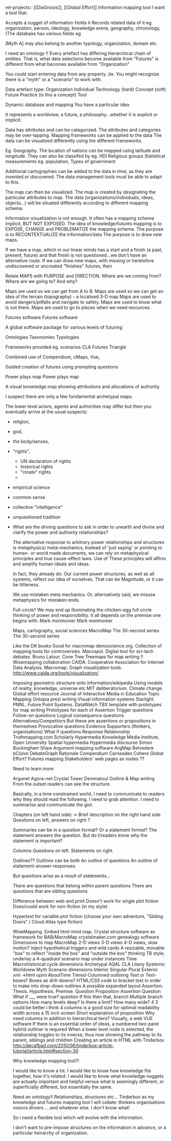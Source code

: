 rel-projects:: [[DiaGnosis]], [[Global Effort]]
Information mapping tool
I want a tool that:

Accepts a nugget of information
Holds it
Records related data of it
eg. organization, person, ideology, knowledge arena, geography, chronology,
(The database has various fields eg


[Myth A] may also belong to another typology, organization, domain etc.

I need an ontology !!
Every artefact has differing hierarchical chain of entities.
That is, what data selections become available from "Futures" is different from what becomes available from "Organization"

You could start entering data from any property.
(ie. You might recognize there is a "myth" or a "scenario" to work with.

Data artefact type:
Organization
Individual
Technology (hard)
Concept (soft)
Future
Practice (is this a concept)
Tool

Dynamic database and mapping
You have a particular idea

It represents a worldview, a future, a philosophy...whether it is explicit or implicit.

Data has attributes and can be categorized.
The attributes and categories may be over-lapping.
Mapping frameworks can be applied to the data
The data can be visualized differently using the different frameworks.

Eg. Geography.
The location of nations can be mapped using latitude and longitude.
They can also be classifed by eg.
HDI
Religious groups
Statistical measurements eg. population,
Types of government


Additional cartographies can be added to the data in time, as they are invented or discovered.
The data management tools must be able to adapt to this.

The map can then be visualized.
The map is created by designating the particular attributes to map.
The data (organizations/individuals, ideas, objects...) will be situated differently according to different mapping schema.

Information visualization is not enough. It often has a mapping schema implicit, BUT NOT EXPOSED.
The idea of knowledge/futures mapping is to EXPOSE, CHANGE and PROBLEMATIZE the mapping schema.
The purpose is to RECONTEXTUALIZE the information/data
The purpose is to draw new maps.

If we have a map, which in our linear minds has a start and a finish (a past, present, future) and that finish is not questioned...we don't have an alternative route.
If we can draw new maps, with missing or heretofore undiscovered or uncreated "finishes" futures, then

Relate MAPS with PURPOSE and DIRECTION.
Where are we coming from? Where are we going to? And why?

Maps are used so we can get from A to B.
Maps are used so we can get an idea of the terrain (topography) - a localised 3-D map
Maps are used to avoid dangers/pitfalls and navigate to safety.
Maps are used to know what is out there.
Maps are used to go to places when we need resources.


Futures software
Futures software

A global software package for various levels of futuring

Ontologies
Taxonomies
Typologies

Frameworks provided
eg. scenarios
CLA
Futures Triangle

Combined use of Compendium, cMaps, Vue,

Guided creation of futures using prompting questions

Power plays map
Power plays map

A visual knowledge map showing attributions and allocations of authority.

I suspect there are only a few fundamental archetypal maps.

The lower level actors, agents and authorities may differ but then you eventually arrive at the usual suspects:

- religion,
- god,
- the body/senses,
- "rights",
     * UN declaration of rights
     * historical rights
     * "innate" rights
     *
- empirical science
- common sense
- collective "intelligence"
- unquestioned tradition
- What are the driving questions to ask in order to unearth and divine and clarify the power and authority relationships?

  The alternative response to arbitrary power relationships and structures is metaphysics/ meta-mechanics. Instead of 'just saying' or pointing to human- or world made documents, we can rely on metaphysical principles and true cause-effect laws. Use of These principles will affirm and amplify human ideals and ideas.

  In fact, they already do. Our current power structures, as well as all systems, reflect our idea of ourselves. That can be Magnitude, or it can be littleness.

  We use mistaken meta mechanics.  Or, alternatively said, we misuse metaphysics for mistaken ends.

  Full-circle?
  We may end up illuminating the chicken-egg full circle thinking of power and responsibility.
  It all depends on the premise one begins with.
  Mark monmonier
  Mark monmonier

  Maps, cartography, social sciences
  MacroMap
  The 30-second series
  The 30-second series

  Like the DK books
  Good for macromap
  demoscience.org. Collection of mapping tools for controversies.
  Macospol. Digital tool for sci-tech debates. Bruno Latour.
  Cone Tree
  Treemaps for map writing !!
  Wisemapping collaboration
  CAIDA. Cooperative Association for Internet Data Analysis. Macromap. Graph visualization tools.
  http://www.caida.org/tools/visualization/

  Imposing geometric structure onto information/wikipedia
  Using models of reality, knowledge, universe etc
  MIT deliberatorium. Climate change. Global effort resource
  Journal of Interactive Media in Education
  Topic Mapping
  Ontopia
  prezi writing
  Visual information systems
  Starlight. PNNL. Future Point Systems.
  DataWatch
  TBX template with prototypes for map writing
  Prototypes for each of
  Assertion
  Trigger questions
  Follow-on questions
  Logical consequence questions
  Alternatives/Competitors
  But these are assertions or propositions in themselves
  Provocative questions
  Evidence
  Supporters (thinkers, organisations)
  What if questions
  Response
  Relationship
  Truthmapping.com
  Scholarly Hypermedia
  Knowledge Media Institute, Open University
  Spatial hypermedia
  Hypermedia discourse
  Simon Buckingham Shaw
  Argument mapping software
  ArgMap
  Belvedere
  bCisive
  DebateGraph
  Rationale
  Compendium
  Carneades
  Cohere
  Global Effort?
  Futures mapping
  Stakeholders' web pages as nodes ??

  Need to learn more

  Argunet
  Agora-net
  Crystal Tower
  Demmatoul
  Outline & Map writing
  From the outset readers can see the structure.

  Basically, in a time constrained world, I need to communicate to readers why they should read the following. I need to grab attention. I need to summarise and communicate the gist.

  Chapters (on left hand side) -> Brief description on the right hand side
  Questions on left, answers on right ?

  Summaries can be in a question format?
  Or a statement format?
  The statement answers the question. But do I/readers know why the statement is important?

  Columns
  Questions on left. Statements on right.

  Outlines??
  Outlines can be both
  An outline of questions
  An outline of statement-answer-responses

  But questions arise as a result of statements...

  There are questions that belong within parent questions
  There are questions that are sibling questions

  Difference between web and print
  Doesn't work for single plot fiction
  Does/could work for non-fiction (in my style)

  Hypertext for variable plot fiction (choose your own adventure, "Sliding Doors" / Cloud Atlas type fiction)

  WiseMapping. Embed html mind map.
  Crystal structure software as framework for BAB/MacroMap
  crystalmaker.com
  genealogy software
  Dimensions to map MacroMap
  2-D views
  3-D views
  4-D views, slow motion?
  Inject hypothetical triggers and wild cards
  A resizable, movable "box" to reflect "inside the box" and "outside the box" thinking
  TB style; underlay a 4-quadrant scenario map under instances
  Time
  Macrohistorical cycle dimensions
  Archetypal
  AQAL
  CLA
  Litany
  Systemic
  Worldview
  Myth
  Scenario dimensions
  Interior
  Singular
  Plural
  Exterior
  xml ->html
  opml
  AboutTime
  Tiered-Columned outlining
  Text or Text-boxes?
  Boxes as drill-downs?
  HTML/CSS code to bracket text in order to make into drop-down outlines
  A possible expanded layout
  Assertion. Thesis. Hypothesis. Premise.
  Question
  Proposition
  Assertion
  Question
  What if ___ were true? question
  If this then that, branch
  Multiple branch options
  How many levels deep?
  Is there a limit?
  How many wide?
  4
  3 could be better i think
  4 columns is a good size for optimal readability width across a 15 inch screen
  Short explanation of proposition
  Why need columns in addition to hierarchical tiers?
  Visually, a web
  VUE software
  If there is an essential order of ideas, a numbered two-pane hybrid outliner is required
  When a lower level node is selected, the relationship toggles to its inverse, thus now showing the pathway to its parent, siblings and children
  Creating an article in HTML with Tinderbox
  http://decafbad.com/2010/06/tinderbox-article-tutorial/article.html#section-30

  Why knowledge mapping tool?!

  I would like to know a lot.
  I would like to know how knowledge fits together, how it's related.
  I would like to know what knowledge nuggets are actually important and helpful versus what is seemingly different, or superficially different, but essentially the same.

  Need an ontology!!
  Relationships, structures etc...
  Tinderbox as my knowledge and futures mapping tool
  I will collate:
  thinkers
  organisations
  visions
  drivers
  ....and whatever else. I don't know what!

  So i need a flexible tool which will evolve with the information.

  I don't want to pre-impose structures on the information in advance, or a particular heirarchy of organization.
